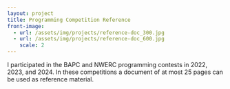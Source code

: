 ```yaml
---
layout: project
title: Programming Competition Reference
front-image:
  - url: /assets/img/projects/reference-doc_300.jpg
  - url: /assets/img/projects/reference-doc_600.jpg
    scale: 2
---
```


I participated in the BAPC and NWERC programming contests in 2022, 2023, and 2024. In these competitions a document of at most 25 pages can be used as reference material.